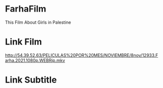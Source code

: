 # FarhaFilm
This Film About Girls in Palestine

# Link Film
<a href="http://54.39.52.63/PELICULAS%20POR%20MES/NOVIEMBRE/8nov/12933.Farha.2021.1080p.WEBRip.mkv">http://54.39.52.63/PELICULAS%20POR%20MES/NOVIEMBRE/8nov/12933.Farha.2021.1080p.WEBRip.mkv</a>

# Link Subtitle
